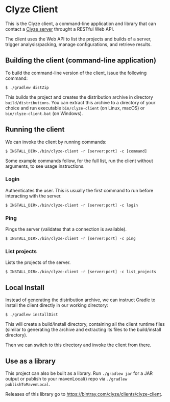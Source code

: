 # Clyze Client

This is the Clyze client, a command-line application and library that can contact a [Clyze server](https://clyze.com/) throught a RESTful Web API.

The client uses the Web API to list the projects and builds of a server, trigger analysis/packing, manage configurations, and retrieve results.

## Building the client (command-line application)

To build the command-line version of the client, issue the following command:

    $ ./gradlew distZip

This builds the project and creates the distribution archive in directory `build/distributions`. You can extract this archive to a directory of your choice and run executable `bin/clyze-client` (on Linux, macOS) or `bin/clyze-client.bat` (on Windows).

## Running the client

We can invoke the client by running commands:

    $ INSTALL_DIR>./bin/clyze-client -r [server:port] -c [command]

Some example commands follow, for the full list, run the client without arguments, to see usage instructions.

### Login
Authenticates the user. This is usually the first command to run before interacting with the server.

    $ INSTALL_DIR>./bin/clyze-client -r [server:port] -c login

### Ping
Pings the server (validates that a connection is available).

    $ INSTALL_DIR>./bin/clyze-client -r [server:port] -c ping

### List projects
Lists the projects of the server.

    $ INSTALL_DIR>./bin/clyze-client -r [server:port] -c list_projects

## Local Install

Instead of generating the distribution archive, we can instruct Gradle to install the client directly in our working directory:

    $ ./gradlew installDist

This will create a build/install directory, containing all the client runtime files 
(similar to generating the archive and extracting its files to the build/install directory).

Then we can switch to this directory and invoke the client from there.

## Use as a library

This project can also be built as a library. Run `./gradlew jar` for a JAR output or publish to your mavenLocal() repo via `./gradlew publishToMavenLocal`.

Releases of this library go to https://bintray.com/clyze/clients/clyze-client.

